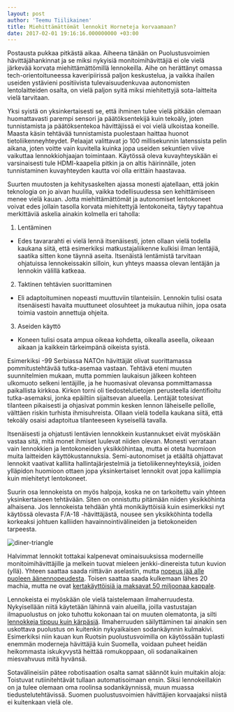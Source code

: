 ```yaml
---
layout: post
author: 'Teemu Tiilikainen'
title: Miehittämättömät lennokit Horneteja korvaamaan?
date: 2017-02-01 19:16:16.000000000 +03:00
---
```


Postausta pukkaa pitkästä aikaa. Aiheena tänään on Puolustusvoimien hävittäjähankinnat ja se miksi nykyisiä
monitoimihävittäjiä ei ole vielä järkevää korvata miehittämättömillä lennokeilla. Aihe on herättänyt omassa
tech-orientoituneessa kaveripiirissä paljon keskustelua, ja vaikka ihailen useiden ystävieni positiivista 
tulevaisuudenkuvaa autonomisten lentolaitteiden osalta, on vielä paljon syitä miksi miehitettyjä sota-laitteita
vielä tarvitaan.

Yksi syistä on yksinkertaisesti se, että ihminen tulee vielä pitkään olemaan huomattavasti parempi sensori ja
päätöksentekijä kuin tekoäly, joten tunnistamista ja päätöksentekoa hävittäjissä ei voi vielä ulkoistaa koneille.
Maasta käsin tehtävää tunnistamista puolestaan haittaa huonot tietoliikenneyhteydet. Pelaajat valittavat jo 100
millisekunnin latenssista pelin aikana, joten voitte vain kuvitella kuinka jopa useiden sekuntien viive vaikuttaa
lennokkiohjaajan toimintaan. Käytössä oleva kuvayhteyskään ei varsinaisesti tule HDMI-kaapelia pitkin ja on altis
häirinnälle, joten tunnistaminen kuvayhteyden kautta voi olla erittäin haastavaa.

Suurten muutosten ja kehitysaskelten ajassa monesti ajatellaan, että jokin teknologia on jo aivan huulilla, vaikka
todellisuudessa sen kehittämiseen menee vielä kauan. Jotta miehittämättömät ja autonomiset lentokoneet voivat edes
jollain tasolla korvata miehitettyjä lentokoneita, täytyy tapahtua merkittäviä askelia ainakin kolmella eri taholla: 

1) Lentäminen
- Edes tavararahti ei vielä lennä itsenäisesti, joten ollaan vielä todella kaukana siitä, että esimerkiksi 
matkustajaliikenne kulkisi ilman lentäjiä, saatika sitten kone täynnä aseita. Itsenäistä lentämistä tarvitaan 
ohjatuissa lennokeissakin silloin, kun yhteys maassa olevan lentäjän ja lennokin välillä katkeaa. 

2) Taktinen tehtävien suorittaminen
- Eli adaptoituminen nopeasti muuttuviin tilanteisiin. Lennokin tulisi osata itsenäisesti havaita muuttuneet
olosuhteet ja mukautua niihin, jopa osata toimia vastoin annettuja ohjeita.

3) Aseiden käyttö
- Koneen tulisi osata ampua oikeaa kohdetta, oikealla aseella, oikeaan aikaan ja kaikkein tärkeimpänä oikeista syistä.

Esimerkiksi -99 Serbiassa NATOn hävittäjät olivat suorittamassa pommitustehtävää tutka-asemaa vastaan. Tehtävä
eteni muuten suunnitelmien mukaan, mutta pommien laukaisun jälkeen kohteen ulkomuoto selkeni lentäjille, ja he 
huomasivat olevansa pommittamassa paikallista kirkkoa. Kirkon torni oli tiedostelutietojen perusteella identifioitu 
tutka-asemaksi, jonka epäiltiin sijaitsevan alueella. Lentäjät totesivat tilanteen pikaisesti ja ohjasivat pommin
kesken lennon läheiselle pellolle, välttäen riskin turhista ihmisuhreista. Ollaan vielä todella kaukana siitä, että
tekoäly osaisi adaptoitua tilanteeseen kyseisellä tavalla.  

Itsenäisesti ja ohjatusti lentävien lennokkein kustannukset eivät myöskään vastaa sitä, mitä monet ihmiset luulevat 
niiden olevan. Monesti verrataan vain lennokkien ja lentokoneiden yksikköhintaa, mutta ei oteta huomioon muita 
laitteiden käyttökustannuksia. Semi-autonomiset ja etäältä ohjattavat lennokit vaativat kalliita hallintajärjestelmiä 
ja tietoliikenneyhteyksiä, joiden ylläpidon huomioon ottaen jopa yksinkertaiset lennokit ovat jopa kalliimpia kuin 
miehitetyt lentokoneet. 

Suurin osa lennokeista on myös halpoja, koska ne on tarkoitettu vain yhteen yksinkertaiseen tehtävään. Siten on 
onnistuttu pitämään niiden yksikköhinta alhaisena. Jos lennokeista tehdään yhtä monikäyttöisiä kuin esimerkiksi 
nyt käytössä olevasta F/A-18 -hävittäjästä, nousee sen yksikköhinta todella korkeaksi johtuen kalliiden 
havainnointivälineiden ja tietokoneiden tarpeesta.

![diner-triangle](http://i.imgur.com/A8m9eGc.jpg)

Halvimmat lennokit tottakai kalpenevat ominaisuuksissa moderneille monitoimihävittäjille ja melkein tuovat mieleen 
jenkki-dinereista tutun kuvion (yllä). Yhteen saattaa saada riittävän aselastin, mutta [nopeus jää alle puoleen äänennopeudesta](https://en.wikipedia.org/wiki/General_Atomics_Avenger). 
Toisen saattaa saada kulkemaan lähes 20 machia, mutta ne ovat [kertakäyttöisiä ja maksavat 50 miljoonaa kappale](https://en.wikipedia.org/wiki/Hypersonic_Technology_Vehicle_2).

Lennokeista ei myöskään ole vielä taistelemaan ilmaherruudesta. Nykyisellään niitä käytetään lähinnä vain alueilla,
joilla vastustajan ilmapuolustus on joko tuhottu kokonaan tai on muuten olematonta, ja silti [lennokkeja tippuu
kuin kärpäsiä](http://www.washingtonpost.com/sf/investigative/2014/06/20/when-drones-fall-from-the-sky/). Ilmaherruuden
säilyttäminen tai ainakin sen uskottava puolustus on kuitenkin nykyaikaisen sodankäynnin kulmakivi. Esimerkiksi niin kauan kun Ruotsin puolustusvoimilla on käytössään tuplasti enemmän moderneja hävittäjiä kuin Suomella, voidaan puheet heidän
heikommasta iskukyvystä heittää romukoppaan, oli sodanaikainen miesvahvuus mitä hyvänsä.

Sotavälineisiin pätee robotisaation osalta samat säännöt kuin muitakin aloja: Toistuvat rutiinitehtävät tullaan
automatisoimaan ensin. Siksi lennokeillakin on ja tulee olemaan oma roolinsa sodankäynnissä, muun muassa
tiedustelutehtävissä. Suomen puolustusvoimien hävittäjien korvaajaksi niistä ei kuitenkaan vielä ole.
